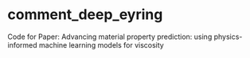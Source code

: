 # comment_deep_eyring
Code for Paper: Advancing material property prediction: using physics-informed machine learning models for viscosity
